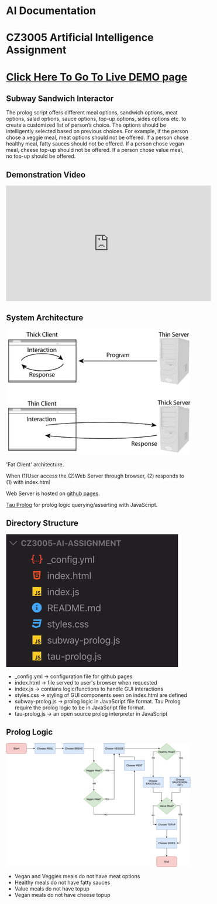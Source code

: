# AI Documentation

# CZ3005 Artificial Intelligence Assignment

# [Click Here To Go To Live DEMO page](http://okkarmin.github.io/CZ3005-AI-Assignment)

## Subway Sandwich Interactor

The prolog script offers different meal options, sandwich options, meat options, salad options, sauce options, top-up options, sides options etc. to create a customized list of person’s choice. The options should be intelligently selected based on previous choices. For example, if the person chose a veggie meal, meat options should not be offered. If a person chose healthy meal, fatty sauces should not be offered. If a person chose vegan meal, cheese top-up should not be offered. If a person chose value meal, no top-up should be offered.

## Demonstration Video

<iframe width="560" height="315" src="https://www.youtube.com/embed/2c4dB52ehAE" frameborder="0" allow="accelerometer; autoplay; encrypted-media; gyroscope; picture-in-picture" allowfullscreen>
</iframe>

## System Architecture

![](client_server_architecture.jpg)

'Fat Client' architecture.

When (1)User access the (2)Web Server through browser, (2) responds to (1) with index.html

Web Server is hosted on [github pages](https://pages.github.com).

[Tau Prolog](http://tau-prolog.org) for prolog logic querying/asserting with JavaScript.

## Directory Structure

![](directory_structure.png)

- \_config.yml → configuration file for github pages
- index.html → file served to user's browser when requested
- index.js → contians logic/functions to handle GUI interactions
- styles.css → styling of GUI components seen on index.html are defined
- subway-prolog.js → prolog logic in JavaScript file format. Tau Prolog require the prolog logic to be in JavaScript file format.
- tau-prolog.js → an open source prolog interpreter in JavaScript

## Prolog Logic

![](prolog_logic.png)

- Vegan and Veggies meals do not have meat options
- Healthy meals do not have fatty sauces
- Value meals do not have topup
- Vegan meals do not have cheese topup
